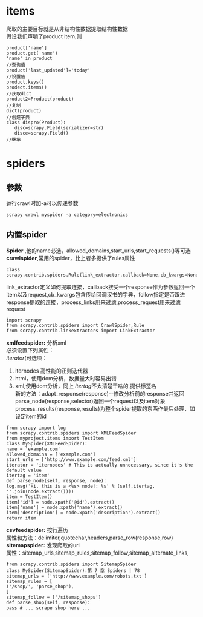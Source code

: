 # items
爬取的主要目标就是从非结构性数据提取结构性数据     
假设我们声明了product item,则  
```
product['name']
product.get('name')
'name' in product
//查询值
product['last_updated']='today'
//设置值
product.keys()
prodect.items()
//获取dict
product2=Product(product)
//复制
dict(product)
//创建字典
class dispro(Product):
   disc=scrapy.Field(serializer=str)
   disce=scrapy.Field()
//继承

```
# spiders
## 参数
运行crawl时加-a可以传递参数
```
scrapy crawl myspider -a category=electronics
```
## 内置spider
**Spider** ,他的name必选，allowed_domains,start_urls,start_requests()等可选    
**crawlspider**,常用的spider，比上者多提供了rules属性
```
class scrapy.contrib.spiders.Rule(link_extractor,callback=None,cb_kwargs=None,follow=None,process_links=None,process_request=None)
```
link_extractor定义如何提取连接，callback接受一个response作为参数返回一个item以及request,cb_kwargs包含传给回调汉书的字典，follow指定是否跟进response提取的连接，process_links用来过滤,process_request用来过滤request
```
import scrapy
from scrapy.contrib.spiders import CrawlSpider,Rule
from scrapy.contrib.linkextractors import LinkExtractor
```
**xmlfeedspider:** 分析xml     
必须设置下列属性：     
*iterator*(可选项：  
1. iternodes 高性能的正则迭代器
2. html，使用dom分析，数据量大时容易出错
3. xml,使用dom分析，同上
*itertag*不太清楚干啥的,提供标签名     
新的方法：adapt_response(response)--修改分析前的response并返回     
parse_node(response,selector)返回一个request以及item对象     
process_results(response,results)为整个spider提取的东西作最后处理，如设定item的id    
```
from scrapy import log
from scrapy.contrib.spiders import XMLFeedSpider
from myproject.items import TestItem
class MySpider(XMLFeedSpider):
name = 'example.com'
allowed_domains = ['example.com']
start_urls = ['http://www.example.com/feed.xml']
iterator = 'iternodes' # This is actually unnecessary, since it's the default value
itertag = 'item'
def parse_node(self, response, node):
log.msg('Hi, this is a <%s> node!: %s' % (self.itertag, ''.join(node.extract())))
item = TestItem()
item['id'] = node.xpath('@id').extract()
item['name'] = node.xpath('name').extract()
item['description'] = node.xpath('description').extract()
return item
```
**csvfeedspider:** 按行遍历   
属性和方法：delimiter,quotechar,headers,parse_row(response,row)   
**sitemapspider:** 发现爬取的url   
属性：sitemap_urls,sitemap_rules,sitemap_follow,sitemap_alternate_links,
```
from scrapy.contrib.spiders import SitemapSpider
class MySpider(SitemapSpider):第 7 章 Spiders | 78
sitemap_urls = ['http://www.example.com/robots.txt']
sitemap_rules = [
('/shop/', 'parse_shop'),
]
sitemap_follow = ['/sitemap_shops']
def parse_shop(self, response):
pass # ... scrape shop here ...
```
